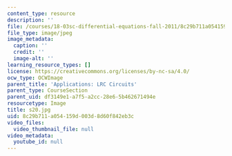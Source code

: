 ```yaml
---
content_type: resource
description: ''
file: /courses/18-03sc-differential-equations-fall-2011/8c29b711a054159d003d8d60f842eb3c_s20.jpg
file_type: image/jpeg
image_metadata:
  caption: ''
  credit: ''
  image-alt: ''
learning_resource_types: []
license: https://creativecommons.org/licenses/by-nc-sa/4.0/
ocw_type: OCWImage
parent_title: 'Applications: LRC Circuits'
parent_type: CourseSection
parent_uid: df3149e1-a7f5-a2cc-28e6-5b462671494e
resourcetype: Image
title: s20.jpg
uid: 8c29b711-a054-159d-003d-8d60f842eb3c
video_files:
  video_thumbnail_file: null
video_metadata:
  youtube_id: null
---
```

